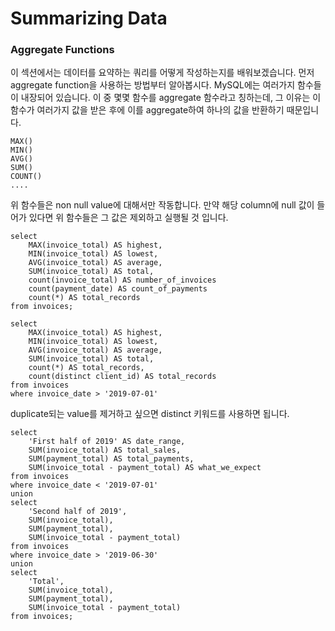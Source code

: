 # Summarizing Data

### Aggregate Functions

이 섹션에서는 데이터를 요약하는 쿼리를 어떻게 작성하는지를 배워보겠습니다. 먼저 aggregate function을 사용하는 방법부터 알아봅시다. MySQL에는 여러가지 함수들이 내장되어 있습니다. 이 중 몇몇 함수를 aggregate 함수라고 칭하는데, 그 이유는 이 함수가 여러가지 값을 받은 후에 이를 aggregate하여 하나의 값을 반환하기 때문입니다.

```mysql
MAX()
MIN()
AVG()
SUM()
COUNT()
....
```

위 함수들은 non null value에 대해서만 작동합니다. 만약 해당 column에 null 값이 들어가 있다면 위 함수들은 그 값은 제외하고 실행될 것 입니다.

```mysql
select 
	MAX(invoice_total) AS highest,
	MIN(invoice_total) AS lowest,
    AVG(invoice_total) AS average,
    SUM(invoice_total) AS total,
    count(invoice_total) AS number_of_invoices
    count(payment_date) AS count_of_payments
    count(*) AS total_records
from invoices;
```

```mysql
select 
	MAX(invoice_total) AS highest,
	MIN(invoice_total) AS lowest,
    AVG(invoice_total) AS average,
    SUM(invoice_total) AS total,
    count(*) AS total_records,
    count(distinct client_id) AS total_records
from invoices
where invoice_date > '2019-07-01'
```

duplicate되는 value를 제거하고 싶으면 distinct 키워드를 사용하면 됩니다.

```mysql
select 
	'First half of 2019' AS date_range,
    SUM(invoice_total) AS total_sales,
    SUM(payment_total) AS total_payments,
    SUM(invoice_total - payment_total) AS what_we_expect
from invoices
where invoice_date < '2019-07-01'
union
select 
	'Second half of 2019',
    SUM(invoice_total),
    SUM(payment_total),
    SUM(invoice_total - payment_total)
from invoices
where invoice_date > '2019-06-30'
union
select 
	'Total',
    SUM(invoice_total),
    SUM(payment_total),
    SUM(invoice_total - payment_total)
from invoices;
```

